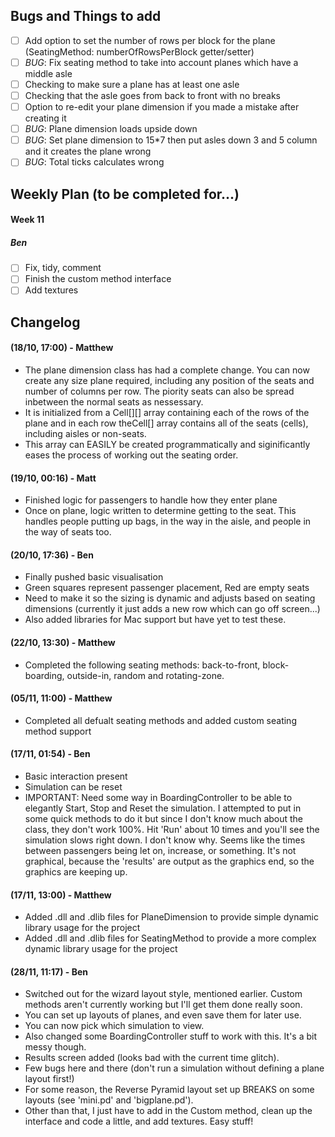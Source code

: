 ## Bugs and Things to add
- [ ] Add option to set the number of rows per block for the plane (SeatingMethod: numberOfRowsPerBlock getter/setter)
- [ ] *BUG*: Fix seating method to take into account planes which have a middle asle
- [ ] Checking to make sure a plane has at least one asle
- [ ] Checking that the asle goes from back to front with no breaks
- [ ] Option to re-edit your plane dimension if you made a mistake after creating it
- [ ] *BUG*: Plane dimension loads upside down
- [ ] *BUG*: Set plane dimension to 15*7 then put asles down 3 and 5 column and it creates the plane wrong
- [ ] *BUG*: Total ticks calculates wrong

## Weekly Plan (to be completed for...)

#### Week 11
##### Ben
- [ ] Fix, tidy, comment
- [ ] Finish the custom method interface
- [ ] Add textures

## Changelog
#### (18/10, 17:00) - Matthew
* The plane dimension class has had a complete change. You can now create any size plane required, including any position of the seats and number of columns per row. The piority seats can also be spread inbetween the normal seats as nessessary.
* It is initialized from a Cell[][] array containing each of the rows of the plane and in each row theCell[] array contains all of the seats (cells), including aisles or non-seats.
* This array can EASILY be created programmatically and siginificantly eases the process of working out the seating order.

#### (19/10, 00:16) - Matt
* Finished logic for passengers to handle how they enter plane
* Once on plane, logic written to determine getting to the seat. This handles people putting up bags, in the way in the aisle, and people in the way of seats too.

#### (20/10, 17:36) - Ben
* Finally pushed basic visualisation
* Green squares represent passenger placement, Red are empty seats
* Need to make it so the sizing is dynamic and adjusts based on seating dimensions (currently it just adds a new row which can go off screen...)
* Also added libraries for Mac support but have yet to test these.

#### (22/10, 13:30) - Matthew
* Completed the following seating methods: back-to-front, block-boarding, outside-in, random and rotating-zone.

#### (05/11, 11:00) - Matthew
* Completed all defualt seating methods and added custom seating method support

#### (17/11, 01:54) - Ben
* Basic interaction present
* Simulation can be reset
* IMPORTANT: Need some way in BoardingController to be able to elegantly Start, Stop and Reset the simulation. I attempted to put in some quick methods to do it but since I don't know much about the class, they don't work 100%. Hit 'Run' about 10 times and you'll see the simulation slows right down. I don't know why. Seems like the times between passengers being let on, increase, or something. It's not graphical, because the 'results' are output as the graphics end, so the graphics are keeping up.

#### (17/11, 13:00) - Matthew
* Added .dll and .dlib files for PlaneDimension to provide simple dynamic library usage for the project
* Added .dll and .dlib files for SeatingMethod to provide a more complex dynamic library usage for the project

#### (28/11, 11:17) - Ben
* Switched out for the wizard layout style, mentioned earlier. Custom methods aren't currently working but I'll get them done really soon.
* You can set up layouts of planes, and even save them for later use.
* You can now pick which simulation to view.
* Also changed some BoardingController stuff to work with this. It's a bit messy though.
* Results screen added (looks bad with the current time glitch).
* Few bugs here and there (don't run a simulation without defining a plane layout first!)
* For some reason, the Reverse Pyramid layout set up BREAKS on some layouts (see 'mini.pd' and 'bigplane.pd').
* Other than that, I just have to add in the Custom method, clean up the interface and code a little, and add textures. Easy stuff!
